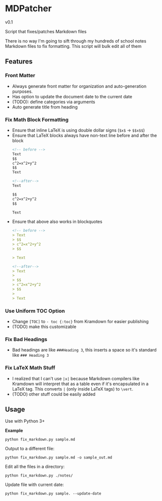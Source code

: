 # MDPatcher

v0.1

Script that fixes/patches Markdown files

There is no way I'm going to sift through my hundreds of school notes Markdown files to fix formatting. This script will bulk edit all of them

## Features

### Front Matter

- Always generate front matter for organization and auto-generation purposes.
- Has option to update the document date to the current date
- (TODO): define categories via arguments
- Auto generate title from heading

### Fix Math Block Formatting

- Ensure that inline LaTeX is using double dollar signs (`$x$` &rarr; `$$x$$`)
- Ensure that LaTeX blocks always have non-text line before and after the block
  ```markdown
  <!-- before -->
  Text
  $$
  c^2=x^2+y^2
  $$
  Text
  ```
  ```markdown
  <!--after-->
  Text
  
  $$
  c^2=x^2+y^2
  $$
  
  Text
  ```
- Ensure that above also works in blockquotes
  ```markdown
  <!-- before -->
  > Text
  > $$
  > c^2=x^2+y^2
  > $$
  
  > Text
  ```
  ```markdown
  <!--after-->
  > Text
  >
  > $$
  > c^2=x^2+y^2
  > $$
  >
  > Text
  ```
  
### Use Uniform TOC Option

- Change `[TOC]` to `- toc {:toc}` from Kramdown for easier publishing
- (TODO) make this customizable

### Fix Bad Headings

- Bad headings are like `###Heading 3`, this inserts a space so it's standard like `### Heading 3`

### Fix LaTeX Math Stuff

- I realized that I can't use `|x|` because Markdown compilers like Kramdown will interpret that as a table even if it's encapsulated in a LaTeX tag. This converts `|` (only inside LaTeX tags) to `\vert`.
- (TODO) other stuff could be easily added

## Usage

Use with Python 3+

**Example**


```shell
python fix_markdown.py sample.md
```

Output to a different file:
```shell
python fix_markdown.py sample.md -o sample_out.md
```

Edit all the files in a directory:
```shell
python fix_markdown.py ./notes/
```

Update file with current date:
```shell
python fix_markdown.py sample. --update-date
```
